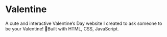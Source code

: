 # Valentine
A cute and interactive Valentine’s Day website I created to ask someone to be your Valentine! 🌹Built with HTML, CSS, JavaScript. 
